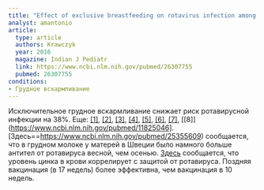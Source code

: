 ```yaml
---
title: "Effect of exclusive breastfeeding on rotavirus infection among children"
analyst: amantonio
article:
  type: article
  authors: Krawczyk
  year: 2016
  magazine: Indian J Pediatr
  link: https://www.ncbi.nlm.nih.gov/pubmed/26307755
  pubmed: 26307755
conditions:
- Грудное вскармливание
---
```


Исключительное грудное вскармливание снижает риск ротавирусной инфекции на 38%. Еще: [[1]](https://www.ncbi.nlm.nih.gov/pubmed/23713234), [[2]](https://www.ncbi.nlm.nih.gov/pubmed/26828823), [[3]](https://www.ncbi.nlm.nih.gov/pubmed/28735327), [[4]](https://www.ncbi.nlm.nih.gov/pubmed/28592985), [[5]](https://academic.oup.com/tropej/article-abstract/30/3/131/1688093), [[6]](https://www.ncbi.nlm.nih.gov/pubmed/20617343), [[7]](https://www.ncbi.nlm.nih.gov/pubmed/12394379), [[8]](https://www.ncbi.nlm.nih.gov/pubmed/11825046].
[Здесь==https://www.ncbi.nlm.nih.gov/pubmed/25355609) сообщается, что в грудном молоке у матерей в Швеции было намного больше антител от ротавируса весной, чем осенью.
[Здесь](https://www.ncbi.nlm.nih.gov/pubmed/27217217) сообщается, что уровень цинка в крови коррелирует с защитой от ротавируса. Поздняя вакцинация (в 17 недель) более эффективна, чем вакцинация в 10 недель.
